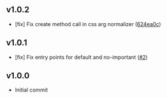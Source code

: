 ## v1.0.2
- [fix] Fix create method call in css arg normalizer ([624ea0c](https://github.com/airbnb/react-with-styles-interface-amp-aphrodite/commit/624ea0c4d86a9dfc198c6fe9b9998d603fb41a1a))

## v1.0.1
- [fix] Fix entry points for default and no-important ([#2](https://github.com/airbnb/react-with-styles-interface-amp-aphrodite/pull/2))

## v1.0.0
- Initial commit
